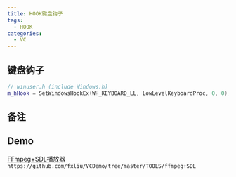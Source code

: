 ```yaml
---
title: HOOK键盘钩子
tags: 
  - HOOK
categories: 
  - VC
---
```


## 键盘钩子

```C++
// winuser.h (include Windows.h)
m_hHook = SetWindowsHookEx(WH_KEYBOARD_LL, LowLevelKeyboardProc, 0, 0);
```

## 备注


## Demo

[FFmpeg+SDL播放器](https://github.com/fxliu/VCDemo/tree/master/TOOLS/ffmpeg+SDL)
`https://github.com/fxliu/VCDemo/tree/master/TOOLS/ffmpeg+SDL`
